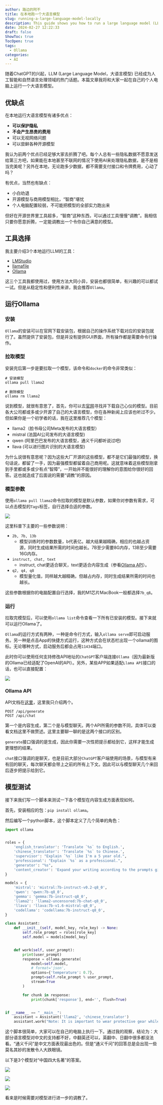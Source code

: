 ```yaml
---
author: 路边的阿不
title: 在本地跑一个大语言模型
slug: running-a-large-language-model-locally
description: This guide shows you how to run a large language model (LLM) directly on your computer! It's free, protects your privacy, and lets you try various open-source models.
date: 2024-02-27 12:22:33
draft: false
ShowToc: true
TocOpen: true
tags:
  - Ollama
categories:
  - AI
---
```

随着ChatGPT的兴起，LLM (Large Language Model，大语言模型) 已经成为人工智能和自然语言处理领域的热门话题。本篇文章我将和大家一起在自己的个人电脑上运行一个大语言模型。

## 优缺点

在本地运行大语言模型有诸多优点：

- **可以保护隐私**
- **不会产生昂贵的费用**
- 可以无视网络问题
- 可以尝鲜各种开源模型

我认为前两个优点已经足够大家去折腾了吧。每个人总有一些隐私数据不愿意发送给第三方吧，如果能在本地甚至不联网的情况下使用AI来处理隐私数据，是不是相当完美呢？另外在本地，无论跑多少数据，都不需要支付接口和令牌费用，心动了吗？

有优点，当然也有缺点：

- 小白劝退
- 开源模型与商用模型相比，“智商”堪忧
- 个人电脑配置较弱，不可能把模型的全部实力跑出来

但好在开源世界里工具超多，“智商”这种东西，可以通过工具慢慢“调教”。我相信只要你愿意折腾，一定能调教出一个令你自己满意的模型。

## 工具选择

我主要介绍3个本地运行LLM的工具：

- [LMStudio](https://lmstudio.ai/)
- [llamafile](https://github.com/Mozilla-Ocho/llamafile)
- [Ollama](https://ollama.com/)

这三个工具我都使用过，使用方法大同小异，安装也都很简单，有兴趣的可以都试一试。但是从稳定性和便利性来讲，我会推荐`Ollama`。

## 运行Ollama

### 安装
`Ollama`的安装可以在官网下载安装包，根据自己的操作系统下载对应的安装包就行了。虽然提供了安装包，但是并没有提供GUI界面，所有操作都是需要命令行操作。

### 拉取模型

安装完后第一步是要拉取一个模型，该命令和`docker`的命令非常类似：

```shell
# 安装模型
ollama pull llama2

# 删除模型
ollama rm llama2
```

说到模型，就很有意思了，首先，你可以去[官网](https://ollama.com/library)寻找并下载自己心仪的模型。目前各大公司都或多或少开源了自己的大语言模型，你在各种新闻上应该也听过不少。但如果你是一个初学者的话，我在这里推荐几个模型：

- llama2（脸书母公司Meta发布的大语言模型）
- mistral (法国AI公司发布的大语言模型)
- qwen (阿里巴巴发布的大语言模型，通义千问都听说过吧)
- llava (可以进行图片识别的大语言模型)

为什么说很有意思呢？因为这些大厂开源的这些模型，都不是它们最强的模型，换句话说，都留了一手，因为最强模型都留着自己商用呢。这就意味着这些模型刚拿到手里都或多或少有点“智障”，一开始并不能很好的理解你的意图给你很好的回答。这也就造成了后面说的需要“调教”的原因。

### 模型参数

使用`ollama pull llama2`命令拉取的模型是默认参数，如果你对参数有需求，可以点击模型的`Tags`标签，自行选择合适的参数。

![](imgs/posts/2024-02-27-running-a-large-language-model-locally/1.webp)

这里科普下主要的一些参数说明：

- `2b, 7b, 13b`
  - 模型训练时的参数数量，b代表亿。越大结果越精确，相应的也越占资源，同时生成结果所需的时间也越长。7B至少需要8G内存，13B至少需要16G内存。
- `instruct, chat, text`
  - instruct, chat更适合聊天，text更适合内容生成（参看[Ollama API](#ollama-api)）。
- `q2, q4, q8`
  - 模型量化值，同样越大越精确，但越占内存，同时生成结果所需的时间也越长。

这些参数根据你的电脑配置自行选择，我的M1芯片MacBook一般都选择`7b_q8`。

### 运行

拉取完模型后，可以使用`ollama list`命令查看一下所有已安装的模型。接下来就可以运行Ollama了。

`Ollama`的运行方式有两种，一种是命令行方式，输入`ollama serve`即可启动服务。另一种是点击App的快捷方式运行，这种方式会在状态栏出现一个ollama的图标。无论哪种方式，启动服务后都会占用`11434`端口。

此时你可以使用任何支持修改API地址的`ChatGPT`客户端连接`Ollama`（因为最新版的Ollama已经适配了OpenAI的API）。另外，某些APP如果适配`Llama API`接口的话，也可以直接配置：

![](imgs/posts/2024-02-27-running-a-large-language-model-locally/2.webp)

### Ollama API

API文档在[这里](https://github.com/ollama/ollama/blob/main/docs/api.md)，这里我只介绍两个。

```
POST /api/generate
POST /api/chat
```

第一个是内容生成，第二个是与模型聊天。两个API所需的参数不同，具体可以查看文档这里不做赘述。这里主要聊一聊的是这两个接口的区别。

`generate`接口强调的是生成，因此你需要一次性把提示都给到它，这样才能生成更理想的结果。

`chat`接口强调的是聊天，也是目前大部分`ChatGPT`客户端使用的场景，与模型有来有回的聊天，每次聊天都会带上之前的所有上下文。因此可以与模型聊天几个来回后逐步把提示给到它。

## 模型测试

接下来我们写一个脚本来测试一下各个模型在内容生成方面表现如何。

首先，安装相应的包：`pip install ollama`。

然后编写一个python脚本，这个脚本定义了几个简单的角色：

```python
import ollama


roles = {
    'english_translator': 'Translate `%s` to English.',
    'chinese_translator': 'Translate `%s` to Chinese.',
    'supervisor': "Explain `%s` like I'm a 5 year old.",
    'professional': "Explain `%s` as a professional.",
    'generator': "%s",
    'content_creator': 'Expand your writing according to the prompts given: `%s`',
}

models = {
    'mistral': 'mistral:7b-instruct-v0.2-q8_0',
    'qwen': 'qwen:7b-q8_0',
    'gemma': 'gemma:7b-instruct-q8_0',
    'llama2': 'llama2-uncensored:7b-chat-q8_0',
    'llava': 'llava:7b-v1.6-mistral-q8_0',
    'codellama': 'codellama:7b-instruct-q8_0',
}

class Assistant:
    def __init__(self, model_key, role_key) -> None:
        self.role_prompt = roles[role_key]
        self.model = models[model_key]


    def work(self, user_prompt):
        print(user_prompt)
        response = ollama.generate(
            model=self.model,
            # format='json',
            options={'temperature': 0.7},
            prompt=self.role_prompt % user_prompt,
            stream=True
        )

        for chunk in response:
            print(chunk['response'], end='', flush=True)


if __name__ == "__main__":
    assistant = Assistant('llama2', 'chinese_translator')
    assistant.work("Note: It is important to wear protective gear while handling these ingredients as they are highly corrosive and can cause serious burns if not handled properly.")
```

这个脚本很简单，大家可以在自己的电脑上执行一下。通过我的观察，结论为：大部分语言模型对中文的支持都不好，中翻英还可以，英翻中、日翻中很多都没法看。“通义千问”是中文方面表现最出色的。但是“通义千问”的回答总是会出现一些莫名其妙的发散令人大跌眼镜。

以下是3个模型对“中国四大名著”的答案。

![](imgs/posts/2024-02-27-running-a-large-language-model-locally/1.gif)

![](imgs/posts/2024-02-27-running-a-large-language-model-locally/2.gif)

![](imgs/posts/2024-02-27-running-a-large-language-model-locally/3.gif)

看来是时候需要对模型进行进一步的调教了。